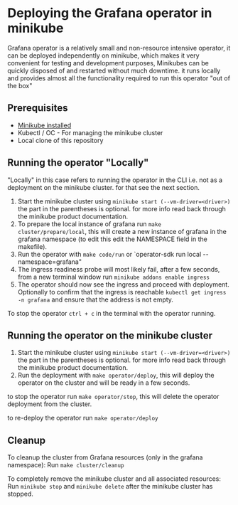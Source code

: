 # Deploying the Grafana operator in minikube

Grafana operator is a relatively small and non-resource intensive operator, it can be deployed independently on minikube, which makes it very convenient for testing and development purposes,
Minikubes can be quickly disposed of and restarted without much downtime. it runs locally and provides almost all the functionality required to run this operator "out of the box"

## Prerequisites

- [Minikube installed](https://kubernetes.io/docs/tasks/tools/install-minikube/)
- Kubectl / OC - For managing the minikube cluster
- Local clone of this repository

## Running the operator "Locally"

"Locally" in this case refers to running the operator in the CLI i.e. not as a deployment on the minikube cluster. for that see the next section.

1. Start the minikube cluster using `minikube start (--vm-driver=<driver>)` the part in the parentheses is optional. for more info read back through the minikube product documentation.
2. To prepare the local instance of grafana run `make cluster/prepare/local`, this will create a new instance of grafana in the grafana namespace (to edit this edit the NAMESPACE field in the makefile).
3. Run the operator with `make code/run` or `operator-sdk run local --namespace=grafana"
4. The ingress readiness probe will most likely fail, after a few seconds, from a new terminal window run `minikube addons enable ingress`
5. The operator should now see the ingress and proceed with deployment. Optionally to confirm that the ingress is reachable `kubectl get ingress -n grafana` and ensure that the address is not empty.

To stop the operator `ctrl + c` in the terminal with the operator running.

## Running the operator on the minikube cluster

1. Start the minikube cluster using `minikube start (--vm-driver=<driver>)` the part in the parentheses is optional. for more info read back through the minikube product documentation.
2. Run the deployment with `make operator/deploy`, this will deploy the operator on the cluster and will be ready in a few seconds.

to stop the operator run `make operator/stop`, this will delete the operator deployment from the cluster.

to re-deploy the operator run `make operator/deploy`

## Cleanup

To cleanup the cluster from Grafana resources (only in the grafana namespace):
Run `make cluster/cleanup`

To completely remove the minikube cluster and all associated resources:
Run `minikube stop` and `minikube delete` after the minikube cluster has stopped.
